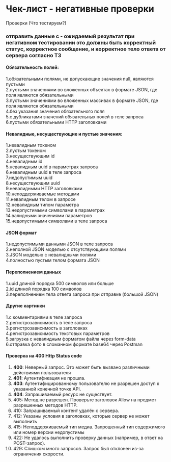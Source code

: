 # Чек-лист - негативные проверки
Проверки (Что тестируем?)
### отправить данные с - oжидаемый результат при негативном тестировании это должны быть корректный статус, корректное сообщение, и корректное тело ответа от сервера согласно ТЗ
#### Обязательность полей:  
1.обязательными полями, не допускающие значения null, являются пустыми  
2.пустыми значениями во вложенных объектах в формате JSON, где поля являются обязательными  
3.пустыми значениями во вложенных массивах в формате JSON, где поля являются обязательными  
4.без указания значения обязательного поля  
5.с дубликатами значений обязательных полей в теле запроса  
6.пустыми обязательными HTTP заголовками  
#### Невалидные, несуществующие и пустые значения:  
1.невалидным токеном  
2.пустым токеном  
3.несуществующим id  
4.невалидным id  
5.невалидным uuid в параметрах запроса  
6.невалидным uuid в теле запроса  
7.недопустимым uuid  
8.несуществующим uuid  
9.невалидными HTTP заголовками  
10.неподдерживаемые методами  
11.невалидным телом в запросе  
12.невалидным типом параметра  
13.недопустимыми символами в параметрах  
14.валидными значениями параметров    
15.недопустимыми символами в теле запроса  
#### JSON формат
1.недопустимыми данными JSON в теле запроса  
2.неполной JSON моделью c отсутствующими полями  
3.JSON моделью c невалидными полями  
4.полностью пустым телом формата JSON  
#### Переполнением данных
1.uuid длиной порядка 500 символов или больше  
2.id длиной порядка 100 символов  
3.переполнением тела ответа запроса при отправке (большой JSON)  
#### Другие картинки  
1.с комментариями в теле запроса  
2.регистрозависимость в теле запроса  
3.регистрозависимость в заголовках  
4.регистрозависимость текстовых параметров  
5.загрузка с невалидным форматом файла через form-data  
6.отправка фото в сломанном формате base64 через Postman  
#### Проверка на 400 Http Status code  
1. **400**: Неверный запрос. Это может быть вызвано различными действиями пользователя  
2. **401**: Аутентификация не прошла.  
3. **403**: Аутентифицированному пользователю не разрешен доступ к указанной конечной точке API.  
4. **404**: Запрашиваемый ресурс не существует.  
5. 405: Метод не разрешен. Проверьте заголовок Allow на предмет разрешенных методов HTTP.  
6. 410: Запрашиваемый контент удалён с сервера.  
7. 412: Указаны условия в заголовках, которые сервер не может выполнить  
8. 415: Неподдерживаемый тип медиа. Запрошенный тип содержимого или номер версии недопустимы  
9. 422: Не удалось выполнить проверку данных (например, в ответ на POST-запрос).  
10. 429: Слишком много запросов. Запрос был отклонен из-за ограничения скорости.  
